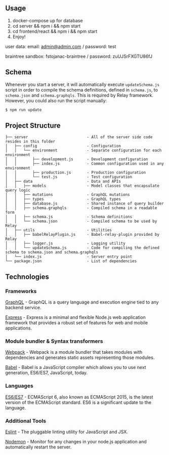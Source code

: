 ## Usage

1. docker-compose up for database
2. cd server && npm i && npm start
3. cd frontend/react && npm i && npm start
4. Enjoy!

user data: email: admin@admin.com / password: test

braintree sandbox: fstojanac-braintree / password: zuUJSrFXGTU86fJ

## Schema

Whenever you start a server, it will automatically execute `updateSchema.js` script in order to compile the schema definitions, defined in `schema.js`, to `schema.json` and `schema.graphqls`. This is required by Relay framework. However, you could also run the script manually:

```bash
$ npm run update
```

## Project Structure

    ├── server                          - All of the server side code resides in this folder
    │   ├── config                      - Configuration
    │   │   └── environment             - Separate configuration for each environment
    │   │       ├── development.js      - Development configuration
    │   │       ├── index.js            - Common configuration used in any environment
    │   │       ├── production.js       - Production configuration
    │   │       └── test.js             - Test configuration
    │   ├── data                        - Data and APIs
    │   │   ├── models                  - Model classes that encapsulate query logic
    │   │   ├── mutations               - GraphQL mutations
    │   │   ├── types                   - GraphQL types
    │   │   ├── database.js             - Shared instance of query builder
    │   │   ├── schema.graphqls         - Compiled schema in a readable form
    │   │   ├── schema.js               - Schema definitions
    │   │   └── schema.json             - Compiled schema to be used by Relay
    │   ├── utils                       - Utilities
    │   │   ├── babelRelayPlugin.js     - Babel-relay-plugin provided by Relay
    │   │   ├── logger.js               - Logging utility
    │   │   └── updateSchema.js         - Code for compiling the defined schema to schema.json and schema.graphqls
    │   └── index.js                    - Server entry point
    └── package.json                    - List of dependencies

## Technologies

### Frameworks

[GraphQL](https://github.com/facebook/graphql) - GraphQL is a query language and execution engine tied to any backend service.

[Express](http://expressjs.com/) - Express is a minimal and flexible Node.js web application framework that provides a robust set of features for web and mobile applications.

### Module bundler & Syntax transformers
[Webpack](https://webpack.github.io) - Webpack is a module bundler that takes modules with dependencies and generates static assets representing those modules.

[Babel](https://babeljs.io) - Babel is a JavaScript compiler which allows you to  use next generation, ES6/ES7, JavaScript, today.

### Languages
[ES6/ES7](https://github.com/lukehoban/es6features) - ECMAScript 6, also known as ECMAScript 2015, is the latest version of the ECMAScript standard. ES6 is a significant update to the language.

### Additional Tools
[Eslint](http://eslint.org) - The pluggable linting utility for JavaScript and JSX.

[Nodemon](http://nodemon.io) - Monitor for any changes in your node.js application and automatically restart the server.
